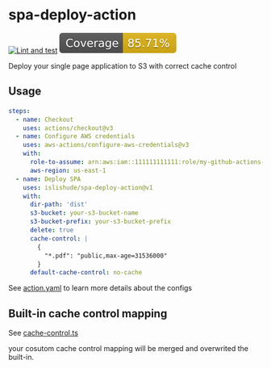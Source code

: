 # spa-deploy-action

[![Lint and test](https://github.com/islishude/spa-deploy-action/actions/workflows/ci.yml/badge.svg)](https://github.com/islishude/spa-deploy-action/actions/workflows/ci.yml)
![TestCoverage](./badges/coverage.svg)

Deploy your single page application to S3 with correct cache control

## Usage

```yaml
steps:
  - name: Checkout
    uses: actions/checkout@v3
  - name: Configure AWS credentials
    uses: aws-actions/configure-aws-credentials@v3
    with:
      role-to-assume: arn:aws:iam::111111111111:role/my-github-actions-role-test
      aws-region: us-east-1
  - name: Deploy SPA
    uses: islishude/spa-deploy-action@v1
    with:
      dir-path: 'dist'
      s3-bucket: your-s3-bucket-name
      s3-bucket-prefix: your-s3-bucket-prefix
      delete: true
      cache-control: |
        {
          "*.pdf": "public,max-age=31536000"
        }
      default-cache-control: no-cache
```

See [action.yaml](./action.yml) to learn more details about the configs

## Built-in cache control mapping

See [cache-control.ts](src/cache-control.ts)

your cosutom cache control mapping will be merged and overwrited the built-in.
